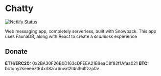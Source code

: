 # Chatty
[![Netlify Status](https://api.netlify.com/api/v1/badges/3a8c7ba4-517c-442e-bbd1-9717a40ceb81/deploy-status)](https://app.netlify.com/sites/chatty69/deploys)

Web messaging app, completely serverless, built with Snowpack.
This app uses FaunaDB, along with React to create a *seamless* experience


## Donate
**ETH/ERC20:** 0x2BA30F26B0D163cDFEEA21B9eaC8f82f1Afaa021
**BTC:** bc1qny2seeeezt84xrl8znr6nvxt2l4nlh6lfzzp0v 
